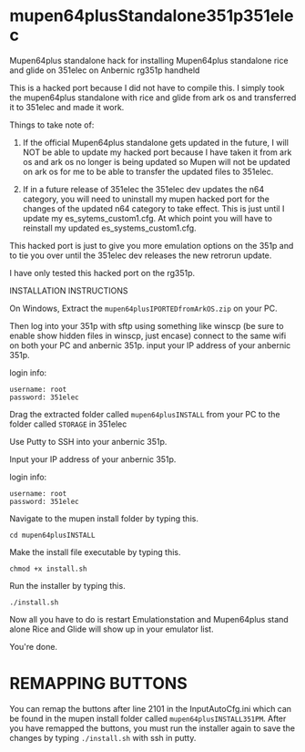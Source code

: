# mupen64plusStandalone351p351elec
Mupen64plus standalone hack for installing Mupen64plus standalone rice and glide on 351elec on Anbernic rg351p handheld

This is a hacked port because I did not have to compile this. I simply took the mupen64plus standalone with rice and glide from ark os and transferred it to 351elec and made it work.

Things to take note of:
1. If the official Mupen64plus standalone gets updated in the future, I will NOT be able to update my hacked port because I have taken it from ark os and ark os no longer is being updated so Mupen will not be updated on ark os for me to be able to transfer the updated files to 351elec.

2. If in a future release of 351elec the 351elec dev updates the n64 category, you will need to uninstall my mupen hacked port for the changes of the updated n64 category to take effect. This is just until I update my es_sytems_custom1.cfg. At which point you will have to reinstall my updated es_systems_custom1.cfg.  

This hacked port is just to give you more emulation options on the 351p and to tie you over until the 351elec dev releases the new retrorun update.

I have only tested this hacked port on the rg351p.








INSTALLATION INSTRUCTIONS

On Windows,
Extract the ```mupen64plusIPORTEDfromArkOS.zip``` on your PC.

Then log into your 351p with sftp using something like winscp (be sure to enable show hidden files in winscp, just encase)
connect to the same wifi on both your PC and anbernic 351p.
input your IP address of your anbernic 351p.

login info:
```
username: root
password: 351elec
```

Drag the extracted folder called ```mupen64plusINSTALL``` from your PC to the folder called ```STORAGE``` in 351elec

Use Putty to SSH into your anbernic 351p.

Input your IP address of your anbernic 351p.

login info:
```
username: root
password: 351elec
```

Navigate to the mupen install folder by typing this.

```cd mupen64plusINSTALL```


Make the install file executable by typing this.

```chmod +x install.sh```


Run the installer by typing this.

```./install.sh```


Now all you have to do is restart Emulationstation and Mupen64plus stand alone Rice and Glide will show up in your emulator list. 

You're done.


# REMAPPING BUTTONS
You can remap the buttons after line 2101 in the InputAutoCfg.ini which can be found in the mupen install folder called ```mupen64plusINSTALL351PM```. After you have remapped the buttons, you must run the installer again to save the changes by typing ```./install.sh``` with ssh in putty.
